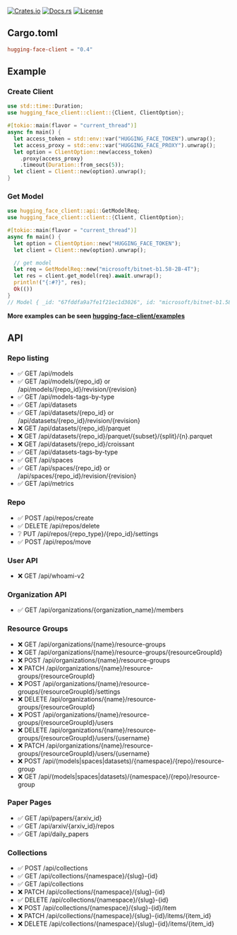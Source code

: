 [![Crates.io](https://img.shields.io/crates/v/hugging-face-client)](https://crates.io/crates/hugging-face-client)
[![Docs.rs](https://img.shields.io/docsrs/hugging-face-client)](https://docs.rs/hugging-face-client)
[![License](https://img.shields.io/github/license/dlzht/hugging-face-client.svg)](https://img.shields.io/github/license/用户名/仓库名.svg)

## Cargo.toml

```toml
hugging-face-client = "0.4"
```

## Example

### Create Client

```rust
use std::time::Duration;
use hugging_face_client::client::{Client, ClientOption};

#[tokio::main(flavor = "current_thread")]
async fn main() {
  let access_token = std::env::var("HUGGING_FACE_TOKEN").unwrap();
  let access_proxy = std::env::var("HUGGING_FACE_PROXY").unwrap();
  let option = ClientOption::new(access_token)
    .proxy(access_proxy)
    .timeout(Duration::from_secs(5));
  let client = Client::new(option).unwrap();
}
```

### Get Model

```rust
use hugging_face_client::api::GetModelReq;
use hugging_face_client::client::{Client, ClientOption};

#[tokio::main(flavor = "current_thread")]
async fn main() {
  let option = ClientOption::new("HUGGING_FACE_TOKEN");
  let client = Client::new(option).unwrap();

  // get model
  let req = GetModelReq::new("microsoft/bitnet-b1.58-2B-4T");
  let res = client.get_model(req).await.unwrap();
  println!("{:#?}", res);
  Ok(())
}
// Model { _id: "67fddfa9a7fe1f21ec1d3026", id: "microsoft/bitnet-b1.58-2B-4T", model_id: None ... }
```

**More examples can be seen [hugging-face-client/examples](https://github.com/dlzht/hugging-face-client/tree/main/examples)**

## API

### Repo listing
+ ✅ GET /api/models 
+ ✅ GET /api/models/{repo_id} or /api/models/{repo_id}/revision/{revision}
+ ✅ GET /api/models-tags-by-type
+ ✅ GET /api/datasets
+ ✅ GET /api/datasets/{repo_id} or /api/datasets/{repo_id}/revision/{revision}
+ ❌ GET /api/datasets/{repo_id}/parquet
+ ❌ GET /api/datasets/{repo_id}/parquet/{subset}/{split}/{n}.parquet
+ ❌ GET /api/datasets/{repo_id}/croissant
+ ✅ GET /api/datasets-tags-by-type
+ ✅ GET /api/spaces
+ ✅ GET /api/spaces/{repo_id} or /api/spaces/{repo_id}/revision/{revision} 
+ ✅ GET /api/metrics

### Repo
+ ✅ POST /api/repos/create
+ ✅ DELETE /api/repos/delete
+ ❔ PUT /api/repos/{repo_type}/{repo_id}/settings
+ ✅ POST /api/repos/move

### User API
+ ❌ GET /api/whoami-v2

### Organization API
+ ✅ GET /api/organizations/{organization_name}/members

### Resource Groups
+ ❌ GET /api/organizations/{name}/resource-groups
+ ❌ GET /api/organizations/{name}/resource-groups/{resourceGroupId}
+ ❌ POST /api/organizations/{name}/resource-groups
+ ❌ PATCH /api/organizations/{name}/resource-groups/{resourceGroupId}
+ ❌ POST /api/organizations/{name}/resource-groups/{resourceGroupId}/settings
+ ❌ DELETE /api/organizations/{name}/resource-groups/{resourceGroupId}
+ ❌ POST /api/organizations/{name}/resource-groups/{resourceGroupId}/users
+ ❌ DELETE /api/organizations/{name}/resource-groups/{resourceGroupId}/users/{username}
+ ❌ PATCH /api/organizations/{name}/resource-groups/{resourceGroupId}/users/{username}
+ ❌ POST /api/(models|spaces|datasets)/{namespace}/{repo}/resource-group
+ ❌ GET /api/(models|spaces|datasets)/{namespace}/{repo}/resource-group

### Paper Pages
+ ✅ GET /api/papers/{arxiv_id}
+ ✅ GET /api/arxiv/{arxiv_id}/repos
+ ✅ GET /api/daily_papers

### Collections
+ ✅ POST /api/collections
+ ✅ GET /api/collections/{namespace}/{slug}-{id}
+ ✅ GET /api/collections
+ ❌ PATCH /api/collections/{namespace}/{slug}-{id}
+ ✅ DELETE /api/collections/{namespace}/{slug}-{id}
+ ❌ POST /api/collections/{namespace}/{slug}-{id}/item
+ ❌ PATCH /api/collections/{namespace}/{slug}-{id}/items/{item_id}
+ ❌ DELETE /api/collections/{namespace}/{slug}-{id}/items/{item_id}